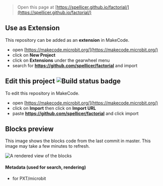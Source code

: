 
> Open this page at [https://spellicer.github.io/factorial/](https://spellicer.github.io/factorial/)

## Use as Extension

This repository can be added as an **extension** in MakeCode.

* open [https://makecode.microbit.org/](https://makecode.microbit.org/)
* click on **New Project**
* click on **Extensions** under the gearwheel menu
* search for **https://github.com/spellicer/factorial** and import

## Edit this project ![Build status badge](https://github.com/spellicer/factorial/workflows/MakeCode/badge.svg)

To edit this repository in MakeCode.

* open [https://makecode.microbit.org/](https://makecode.microbit.org/)
* click on **Import** then click on **Import URL**
* paste **https://github.com/spellicer/factorial** and click import

## Blocks preview

This image shows the blocks code from the last commit in master.
This image may take a few minutes to refresh.

![A rendered view of the blocks](https://github.com/spellicer/factorial/raw/master/.github/makecode/blocks.png)

#### Metadata (used for search, rendering)

* for PXT/microbit
<script src="https://makecode.com/gh-pages-embed.js"></script><script>makeCodeRender("{{ site.makecode.home_url }}", "{{ site.github.owner_name }}/{{ site.github.repository_name }}");</script>
